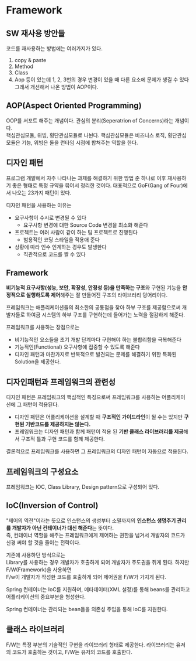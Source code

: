 # Framework

## SW 재사용 방안들
코드를 재사용하는 방법에는 여러가지가 있다.
1. copy & paste
2. Method
3. Class
4. Aop
등이 있는데
1, 2, 3번의 경우 변경이 있을 때 다른 요소에 문제가 생길 수 있다
그래서 개선해서 나온 방법이 AOP이다.

## AOP(Aspect Oriented Programming)
OOP를 서포트 해주는 개념이다.
관심의 분리(Seperatrion of Concerns)라는 개념이다.  
핵심관심모듈, 위빙, 횡단관심모듈로 나뉜다. 핵심관심모듈은 비즈니스 로직, 횡단관심모듈은 기능, 위빙은 둘을 런타임 시점에 합쳐주는 역할을 한다.

## 디자인 패턴
프로그램 개발에서 자주 나타나는 과제를 해결하기 위한 방법 준 하나로 이후 재사용하기 좋은 형태로 특정 규약을 묶어서 정리한 것이다.
대표적으로 GoF(Gang of Four)에서 나오는 23가지 패턴이 있다.

디자인 패턴을 사용하는 이유는 
* 요구사항이 수시로 변경될 수 있다
    * 요구사항 변경에 대한 Source Code 변경을 최소화 해준다
* 프로젝트는 여러 사람이 같이 하는 팀 프로젝트로 진행된다
    * 범용적인 코딩 스타일을 적용애 준다
* 상황에 따라 인수 인계하는 경우도 발생한다
    * 직관적으로 코드를 짤 수 있다

## Framework
**비기능적 요구사항(성능, 보안, 확장성, 안정성 등)을 만족하는 구조**와 구현된 기능을 **안정적으로 실행하도록 제어**해주는 잘 만들어진 구조의 라이브러리 덩어리이다.  

프레임워크는 애플리케이션들의 최소한의 공통점을 찾아 하부 구조를 제공함으로써 개발자들로 하여금 시스템의 하부 구조를 구현하는데 들어가는 노력을 절감하게 해준다.

프레임워크를 사용하는 장점으로는
* 비기능적인 요소들을 초기 개발 단계마다 구현해야 하는 불합리함을 극복해준다
* 기능적인(Functional) 요구사항에 집중할 수 있도록 해준다
* 디자인 패턴과 마찬가지로 반복적으로 발견되는 문제를 해결하기 위한 특화된 Solution을 제공한다.


## 디자인패턴과 프레임워크의 관련성
디자인 패턴은 프레임워크의 핵심적인 특징으로써 프레임워크를 사용하는 어플리케이션에 그 패턴이 적용된다.  

* 디자인 패턴은 어플리케이션을 설계할 때 **구조적인 가이드라인**이 될 수는 있지만 **구현된 기반코드를 제공하지는 않는다.**  
* 프레임워크는 디자인 패턴과 함께 패턴이 적용 된 **기반 클래스 라이브러리를 제공**해서 구조적 틀과 구현 코드를 함께 제공한다.

결론적으로 프레임워크를 사용하면 그 프레임워크의 디자인 패턴이 자동으로 적용된다.

## 프레임워크의 구성요소
프레임워크는 IOC, Class Library, Design pattern으로 구성되어 있다.

## IoC(Inversion of Control)
"제어의 역전"이라는 뜻으로 인스턴스의 생성부터 소멸까지의 **인스턴스 생명주기 관리를 개발자가 아닌 컨테이너가 대신 해준다**는 뜻이다.  
즉, 컨테이너 역할을 해주는 프레임워크에게 제어하는 권한을 넘겨서 개발자의 코드가 신경 써야 할 것을 줄이는 전략이다.

기존에 사용하던 방식으로는  
Library를 사용하는 경우 개발자가 호출하게 되어 개발자가 주도권을 쥐게 된다.
하지만 F/W(Framework)을 사용하면  
F/w이 개발자가 작성한 코드를 호출하게 되어 제어권을 F/W가 가지게 된다.

Spring 컨테이너는 IoC를 지원하며, 메타데이터(XML 설정)를 통해 beans를 관리하고 어플리케이션의 중요부분을 형성한다.

Spring 컨테이너는 관리되는 bean들을 의존성 주입을 통해 IoC를 지원한다.

## 클래스 라이브러리
F/W는 특정 부분의 기술적인 구현을 라이브러리 형태로 제공한다.
라이브러리는 유저의 코드가 호출하는 것이고, F/W는 유저의 코드를 호출한다.


